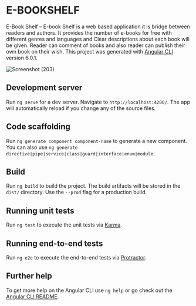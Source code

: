 # E-BOOKSHELF

E-Book Shelf – E-book Shelf is a web based application it is bridge between readers
and authors. It provides the number of e-books for free with different genres and
languages and Clear descriptions about each book will be given. Reader can
comment of books and also reader can publish their own book on their wish.
This project was generated with [Angular CLI](https://github.com/angular/angular-cli) version 6.0.1.


![Screenshot (203)](https://user-images.githubusercontent.com/75778520/103165353-96ca2580-483c-11eb-85b6-37ab6b7dd14d.png)

## Development server

Run `ng serve` for a dev server. Navigate to `http://localhost:4200/`. The app will automatically reload if you change any of the source files.

## Code scaffolding

Run `ng generate component component-name` to generate a new component. You can also use `ng generate directive|pipe|service|class|guard|interface|enum|module`.

## Build

Run `ng build` to build the project. The build artifacts will be stored in the `dist/` directory. Use the `--prod` flag for a production build.

## Running unit tests

Run `ng test` to execute the unit tests via [Karma](https://karma-runner.github.io).

## Running end-to-end tests

Run `ng e2e` to execute the end-to-end tests via [Protractor](http://www.protractortest.org/).

## Further help

To get more help on the Angular CLI use `ng help` or go check out the [Angular CLI README](https://github.com/angular/angular-cli/blob/master/README.md).
